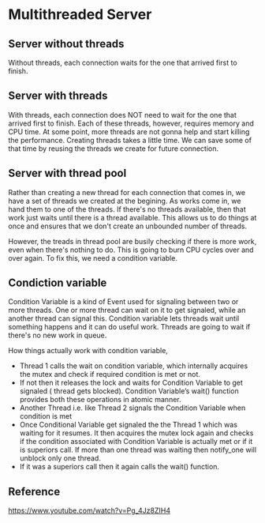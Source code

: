 # Multithreaded Server

## Server without threads

Without threads, each connection waits for the one that arrived first to finish.

## Server with threads
With threads, each connection does NOT need to wait for the one that arrived first to finish. Each of these threads, however, requires memory and CPU time. At some point, more threads are not gonna help and start killing the performance. Creating threads takes a little time. We can save some of that time by reusing the threads we create for future connection.


## Server with thread pool
Rather than creating a new thread for each connection that comes in, we have a set of threads we created at the begining. As works come in, we hand them to one of the threads. If there's no threads available, then that work just waits until there is a thread available. This allows us to do things at once and ensures that we don't create an unbounded number of threads.

However, the treads in thread pool are busily checking if there is more work, even when there's nothing to do. This is going to burn CPU cycles over and over again. To fix this, we need a condition variable.

## Condiction variable

Condition Variable is a kind of Event used for signaling between two or more threads. One or more thread can wait on it to get signaled, while an another thread can signal this. Condition variable lets threads wait until something happens and it can do useful work. Threads are going to wait if there's no new work in queue.

How things actually work with condition variable,

* Thread 1 calls the wait on condition variable, which internally acquires the mutex and check if required condition is met or not.
* If not then it releases the lock and waits for Condition Variable to get signaled ( thread gets blocked). Condition Variable’s wait() function provides both these operations in atomic manner.
* Another Thread i.e. like Thread 2 signals the Condition Variable when condition is met
* Once Conditional Variable get signaled the the Thread 1 which was waiting for it resumes. It then acquires the mutex lock again and checks if the condition associated with Condition Variable is actually met or if it is superiors call. If more than one thread was waiting then notify_one will unblock only one thread.
* If it was a superiors call then it again calls the wait() function. 

## Reference

https://www.youtube.com/watch?v=Pg_4Jz8ZIH4
